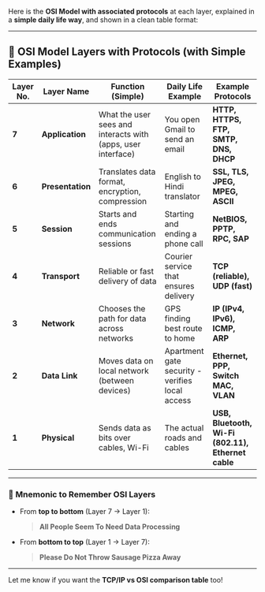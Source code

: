 Here is the **OSI Model with associated protocols** at each layer, explained in a **simple daily life way**, and shown in a clean table format:

---

## 🧱 OSI Model Layers with Protocols (with Simple Examples)

| Layer No. | Layer Name       | Function (Simple)                                            | Daily Life Example                              | Example Protocols                                  |
| --------- | ---------------- | ------------------------------------------------------------ | ----------------------------------------------- | -------------------------------------------------- |
| **7**     | **Application**  | What the user sees and interacts with (apps, user interface) | You open Gmail to send an email                 | **HTTP, HTTPS, FTP, SMTP, DNS, DHCP**              |
| **6**     | **Presentation** | Translates data format, encryption, compression              | English to Hindi translator                     | **SSL, TLS, JPEG, MPEG, ASCII**                    |
| **5**     | **Session**      | Starts and ends communication sessions                       | Starting and ending a phone call                | **NetBIOS, PPTP, RPC, SAP**                        |
| **4**     | **Transport**    | Reliable or fast delivery of data                            | Courier service that ensures delivery           | **TCP (reliable), UDP (fast)**                     |
| **3**     | **Network**      | Chooses the path for data across networks                    | GPS finding best route to home                  | **IP (IPv4, IPv6), ICMP, ARP**                     |
| **2**     | **Data Link**    | Moves data on local network (between devices)                | Apartment gate security - verifies local access | **Ethernet, PPP, Switch MAC, VLAN**                |
| **1**     | **Physical**     | Sends data as bits over cables, Wi-Fi                        | The actual roads and cables                     | **USB, Bluetooth, Wi-Fi (802.11), Ethernet cable** |

---

### 🌟 Mnemonic to Remember OSI Layers

* From **top to bottom** (Layer 7 → Layer 1):

  > **All People Seem To Need Data Processing**

* From **bottom to top** (Layer 1 → Layer 7):

  > **Please Do Not Throw Sausage Pizza Away**

---

Let me know if you want the **TCP/IP vs OSI comparison table** too!
